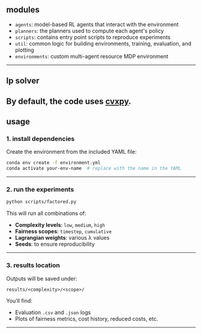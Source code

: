 ## modules

* `agents`: model-based RL agents that interact with the environment
* `planners`: the planners used to compute each agent's policy
* `scripts`: contains entry point scripts to reproduce experiments
* `util`: common logic for building environments, training, evaluation, and plotting
* `environments`: custom multi-agent resource MDP environment

---

## lp solver

By default, the code uses [cvxpy](https://www.cvxpy.org/).
---

## usage

### 1. install dependencies

Create the environment from the included YAML file:

```bash
conda env create -f environment.yml
conda activate your-env-name  # replace with the name in the YAML
```

---

### 2. run the experiments

```bash
python scripts/factored.py
```

This will run all combinations of:

* **Complexity levels**: `low`, `medium`, `high`
* **Fairness scopes**: `timestep`, `cumulative`
* **Lagrangian weights**: various λ values
* **Seeds**: to ensure reproducibility

---

### 3. results location

Outputs will be saved under:

```
results/<complexity>/<scope>/
```

You’ll find:

* Evaluation `.csv` and `.json` logs
* Plots of fairness metrics, cost history, reduced costs, etc.

---